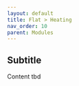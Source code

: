 ```yaml
---
layout: default
title: Flat > Heating
nav_order: 10
parent: Modules
---
```


## Subtitle
Content tbd